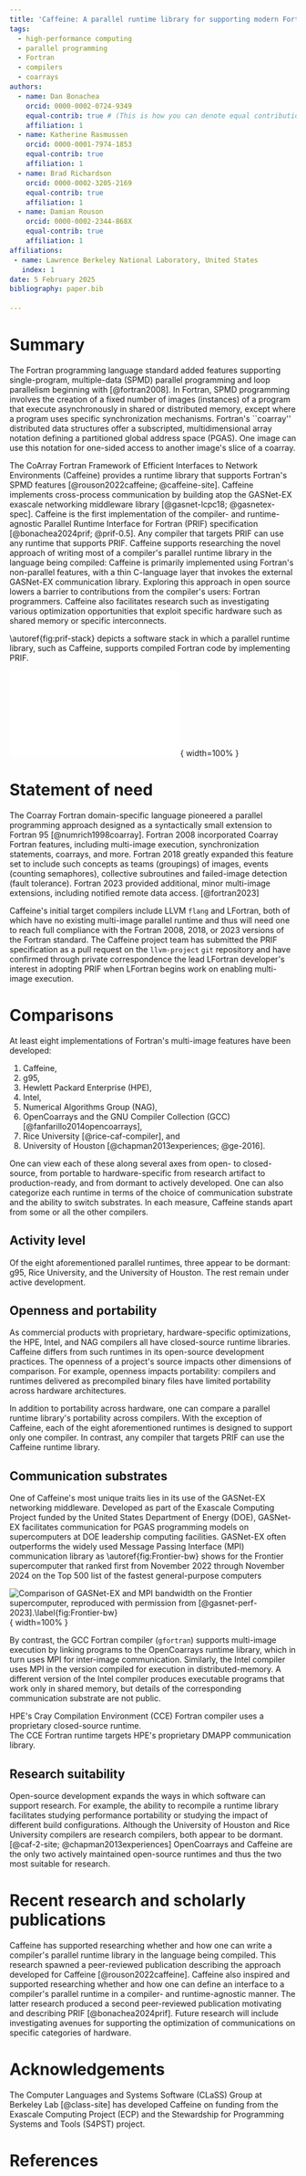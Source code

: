 ```yaml
---
title: 'Caffeine: A parallel runtime library for supporting modern Fortran compilers'
tags:
  - high-performance computing
  - parallel programming
  - Fortran
  - compilers
  - coarrays
authors:
  - name: Dan Bonachea
    orcid: 0000-0002-0724-9349
    equal-contrib: true # (This is how you can denote equal contributions between multiple authors)
    affiliation: 1
  - name: Katherine Rasmussen
    orcid: 0000-0001-7974-1853
    equal-contrib: true
    affiliation: 1
  - name: Brad Richardson
    orcid: 0000-0002-3205-2169
    equal-contrib: true
    affiliation: 1
  - name: Damian Rouson
    orcid: 0000-0002-2344-868X
    equal-contrib: true
    affiliation: 1
affiliations:
 - name: Lawrence Berkeley National Laboratory, United States
   index: 1
date: 5 February 2025
bibliography: paper.bib

---
```


# Summary

The Fortran programming language standard added features supporting
single-program, multiple-data (SPMD) parallel programming and loop
parallelism beginning with [@fortran2008].  In Fortran, SPMD programming
involves the creation of a fixed number of images (instances) of a
program that execute asynchronously in shared or distributed memory, except
where a program uses specific synchronization mechanisms.  Fortran's
``coarray'' distributed data structures offer a subscripted,
multidimensional array notation defining a partitioned global address space
(PGAS).  One image can use this notation for one-sided access to another
image's slice of a coarray. 

The CoArray Fortran Framework of Efficient
Interfaces to Network Environments (Caffeine) provides a runtime library
that supports Fortran's SPMD features [@rouson2022caffeine; @caffeine-site].
Caffeine implements cross-process communication by building atop the 
GASNet-EX exascale networking middleware library [@gasnet-lcpc18; @gasnetex-spec].
Caffeine is the first implementation of the compiler- and
runtime-agnostic Parallel Runtime Interface for Fortran (PRIF) specification
[@bonachea2024prif; @prif-0.5].  Any compiler that targets PRIF can use any
runtime that supports PRIF.  Caffeine supports researching the novel approach
of writing most of a compiler's parallel runtime library in the language being
compiled: Caffeine is primarily implemented using Fortran's non-parallel features,
with a thin C-language layer that invokes the external GASNet-EX communication library. 
Exploring this approach in
open source lowers a barrier to contributions from the compiler's users: Fortran
programmers.  Caffeine also facilitates research such as investigating various
optimization opportunities that exploit specific hardware such as shared memory
or specific interconnects.

\autoref{fig:prif-stack} depicts a software stack in which a parallel
runtime library, such as Caffeine, supports compiled Fortran code by
implementing PRIF.

![The parallel Fortran software stack enabled by the Caffeine parallel runtime's implementation of PRIF.\label{fig:prif-stack}](PRIF-software-stack-with-more.pdf){ width=100% }

# Statement of need

The Coarray Fortran domain-specific language pioneered a parallel programming
approach designed as a syntactically small extension to Fortran 95
[@numrich1998coarray].  Fortran 2008 incorporated Coarray Fortran features, 
including multi-image execution, synchronization statements, coarrays, and more.
Fortran 2018 greatly expanded this feature set to include such concepts as 
teams (groupings) of images, events (counting semaphores), collective
subroutines and failed-image detection (fault tolerance). Fortran 2023 provided
additional, minor multi-image extensions, including notified remote data access.
[@fortran2023]

Caffeine's initial target compilers include LLVM `flang` and LFortran, both of
which have no existing multi-image parallel runtime and thus will need one to reach full
compliance with the Fortran 2008, 2018, or 2023 versions of the Fortran standard.
The Caffeine project team has submitted the PRIF specification as a pull request
on the `llvm-project` `git` repository and have confirmed through private
correspondence the lead LFortran developer's interest in adopting PRIF when
LFortran begins work on enabling multi-image execution.

# Comparisons

At least eight implementations of Fortran's multi-image features have been
developed:

1. Caffeine,
2. g95,
3. Hewlett Packard Enterprise (HPE),
4. Intel,
5. Numerical Algorithms Group (NAG),
6. OpenCoarrays and the GNU Compiler Collection (GCC) [@fanfarillo2014opencoarrays],
7. Rice University [@rice-caf-compiler], and
8. University of Houston [@chapman2013experiences; @ge-2016].

One can view each of these along several axes from open- to closed-source, from
portable to hardware-specific from research artifact to production-ready, and from
dormant to actively developed.  One can also categorize each runtime in terms of
the choice of communication substrate and the ability to switch substrates.  In
each measure, Caffeine stands apart from some or all the other compilers.

## Activity level

Of the eight aforementioned parallel runtimes, three appear to be dormant: g95,
Rice University, and the University of Houston.  The rest remain under active
development.

## Openness and portability

As commercial products with proprietary, hardware-specific optimizations, the
HPE, Intel, and NAG compilers all have closed-source runtime libraries.  Caffeine
differs from such runtimes in its open-source development practices.  The
openness of a project's source impacts other dimensions of comparison.  For
example, openness impacts portability: compilers and runtimes delivered as
precompiled binary files have limited portability across hardware architectures.

In addition to portability across hardware, one can compare a parallel runtime
library's  portability across compilers.  With the exception of Caffeine, each
of the eight aforementioned runtimes is designed to support only one compiler.
In contrast, any compiler that targets PRIF can use the Caffeine runtime library.

## Communication substrates
One of Caffeine's most unique traits lies in its use of the GASNet-EX networking
middleware.  Developed as part of the Exascale Computing Project funded by the
United States Department of Energy (DOE), GASNet-EX facilitates communication 
for PGAS programming models on supercomputers at DOE leadership computing
facilities.  GASNet-EX often outperforms the widely used Message Passing
Interface (MPI) communication library as \autoref{fig:Frontier-bw} shows for
the Frontier supercomputer that ranked first from November 2022 through November
2024 on the Top 500 list of the fastest general-purpose computers 

![Comparison of GASNet-EX and MPI bandwidth on the Frontier supercomputer, reproduced with permission from [@gasnet-perf-2023].\label{fig:Frontier-bw}](Frontier-bw){ width=100% }
 
By contrast, the GCC Fortran compiler (`gfortran`) supports multi-image execution
by linking programs to the OpenCoarrays runtime library, which in turn uses MPI
for inter-image communication. Similarly, the Intel compiler uses MPI in the
version compiled for execution in distributed-memory.  A different version of the
Intel compiler produces executable programs that work only in shared memory, but
details of the corresponding communication substrate are not public.

HPE's Cray Compilation Environment (CCE) Fortran compiler uses a proprietary 
closed-source runtime.  
The CCE Fortran runtime targets HPE's proprietary DMAPP communication library.

## Research suitability
Open-source development expands the ways in which software can support research.
For example, the ability to recompile a runtime library facilitates studying
performance portability or studying the impact of different build configurations.
Although the University of Houston and Rice University compilers are research
compilers, both appear to be dormant. [@caf-2-site; @chapman2013experiences]
OpenCoarrays and Caffeine are the only two actively maintained open-source
runtimes and thus the two most suitable for research.  

# Recent research and scholarly publications
Caffeine has supported researching whether and how one can write a compiler's
parallel runtime library in the language being compiled.  This research spawned
a peer-reviewed publication describing the approach developed for Caffeine
[@rouson2022caffeine]. Caffeine also inspired and supported researching whether
and how one can define an interface to a compiler's parallel runtime in a
compiler- and runtime-agnostic manner. The latter research produced a second
peer-reviewed publication motivating and describing PRIF [@bonachea2024prif].
Future research will include investigating avenues for supporting the
optimization of communications on specific categories of hardware.

# Acknowledgements

The Computer Languages and Systems Software (CLaSS) Group at Berkeley Lab [@class-site]
has developed Caffeine on funding from the Exascale Computing Project (ECP) and the
Stewardship for Programming Systems and Tools (S4PST) project.

# References
